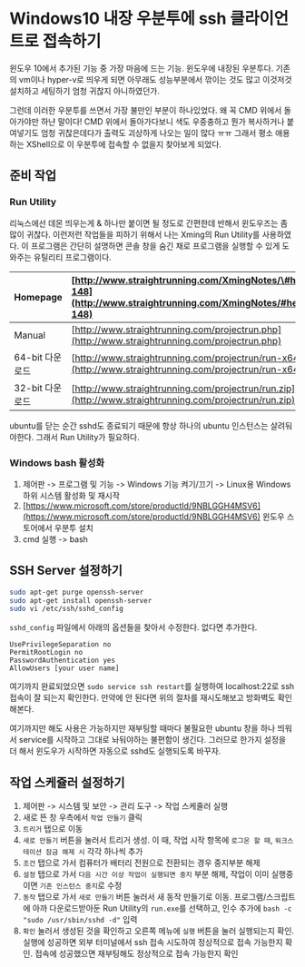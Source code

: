 # Windows10 내장 우분투에 ssh 클라이언트로 접속하기

윈도우 10에서 추가된 기능 중 가장 마음에 드는 기능. 윈도우에 내장된 우분투다. 기존의 vm이나 hyper-v로 띄우게 되면 아무래도 성능부분에서 깎이는 것도 많고 이것저것 설치하고 세팅하기 엄청 귀찮지 아니하였던가.

그런데 이러한 우분투를 쓰면서 가장 불만인 부분이 하나있었다. 왜 꼭 CMD 위에서 돌아가야만 하냔 말이다! CMD 위에서 돌아가다보니 색도 우중충하고 뭔가 복사하거나 붙여넣기도 엄청 귀찮은데다가 출력도 괴상하게 나오는 일이 많다 ㅠㅠ 그래서 평소 애용하는 XShell으로 이 우분투에 접속할 수 없을지 찾아보게 되었다.

## 준비 작업

### Run Utility

리눅스에선 데몬 띄우는게 & 하나만 붙이면 될 정도로 간편한데 반해서 윈도우즈는 좀 많이 귀찮다. 이런저런 작업들을 피하기 위해서 나는 Xming의 Run Utility를 사용하였다. 이 프로그램은 간단히 설명하면 콘솔 창을 숨긴 채로 프로그램을 실행할 수 있게 도와주는 유틸리티 프로그램이다.

| Homepage | [http://www.straightrunning.com/XmingNotes/\#head-148](http://www.straightrunning.com/XmingNotes/#head-148) |
| :--- | :--- |
| Manual | [http://www.straightrunning.com/projectrun.php](http://www.straightrunning.com/projectrun.php) |
| 64-bit 다운로드 | [http://www.straightrunning.com/projectrun/run-x64.zip](http://www.straightrunning.com/projectrun/run-x64.zip) |
| 32-bit 다운로드 | [http://www.straightrunning.com/projectrun/run.zip](http://www.straightrunning.com/projectrun/run.zip) |

ubuntu를 닫는 순간 sshd도 종료되기 때문에 항상 하나의 ubuntu 인스턴스는 살려둬야한다. 그래서 Run Utility가 필요하다.

### Windows bash 활성화

1. 제어판 -&gt; 프로그램 및 기능 -&gt; Windows 기능 켜기/끄기 -&gt; Linux용 Windows 하위 시스템 활성화 및 재시작
2. [https://www.microsoft.com/store/productId/9NBLGGH4MSV6](https://www.microsoft.com/store/productId/9NBLGGH4MSV6) 윈도우 스토어에서 우분투 설치
3. cmd 실행 -&gt; bash

## SSH Server 설정하기

```bash
sudo apt-get purge openssh-server
sudo apt-get install openssh-server
sudo vi /etc/ssh/sshd_config
```

`sshd_config` 파일에서 아래의 옵션들을 찾아서 수정한다. 없다면 추가한다.

```
UsePrivilegeSeparation no
PermitRootLogin no
PasswordAuthentication yes
AllowUsers [your user name]
```

여기까지 완료되었으면 `sudo service ssh restart`를 실행하여 localhost:22로 ssh 접속이 잘 되는지 확인한다. 만약에 안 된다면 위의 절차를 재시도해보고 방화벽도 확인해본다.

여기까지만 해도 사용은 가능하지만 재부팅할 때마다 불필요한 ubuntu 창을 하나 띄워서 service를 시작하고 그대로 놔둬야하는 불편함이 생긴다. 그러므로 한가지 설정을 더 해서 윈도우가 시작하면 자동으로 sshd도 실행되도록 바꾸자.

## 작업 스케쥴러 설정하기

1. 제어판 -> 시스템 및 보안 -> 관리 도구 -> 작업 스케줄러 실행
1. 새로 뜬 창 우측에서 `작업 만들기` 클릭
1. `트리거` 탭으로 이동
1. `새로 만들기` 버튼을 눌러서 트리거 생성. 이 때, 작업 시작 항목에 `로그온 할 때`, `워크스테이션 잠금 해제 시` 각각 하나씩 추가
1. `조건` 탭으로 가서 컴퓨터가 배터리 전원으로 전환되는 경우 중지부분 해제
1. `설정` 탭으로 가서 `다음 시간 이상 작업이 실행되면 중지` 부분 해제, 작업이 이미 실행중이면 `기존 인스턴스 중지`로 수정
1. `동작` 탭으로 가서 `새로 만들기` 버튼 눌러서 새 동작 만들기로 이동. 프로그램/스크립트에 아까 다운로드받아둔 Run Utility의 `run.exe`를 선택하고, 인수 추가에 `bash -c "sudo /usr/sbin/sshd -d"` 입력
1. `확인` 눌러서 생성된 것을 확인하고 오른쪽 메뉴에 `실행` 버튼을 눌러 실행되는지 확인. 실행에 성공하면 외부 터미널에서 ssh 접속 시도하여 정상적으로 접속 가능한지 확인. 접속에 성공했으면 재부팅해도 정상적으로 접속 가능한지 확인